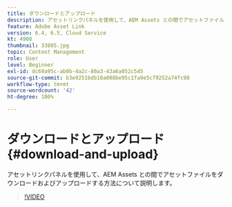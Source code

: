 ```yaml
---
title: ダウンロードとアップロード
description: アセットリンクパネルを使用して、AEM Assets との間でアセットファイルをダウンロードおよびアップロードする方法について説明します。
feature: Adobe Asset Link
version: 6.4, 6.5, Cloud Service
kt: 4908
thumbnail: 33885.jpg
topic: Content Management
role: User
level: Beginner
exl-id: dc69a95c-ab0b-4a2c-80a3-43a6a052c545
source-git-commit: b3e9251bdb18a008be95c1fa9e5c79252a74fc98
workflow-type: tm+mt
source-wordcount: '42'
ht-degree: 100%

---
```


# ダウンロードとアップロード {#download-and-upload}

アセットリンクパネルを使用して、AEM Assets との間でアセットファイルをダウンロードおよびアップロードする方法について説明します。

>[!VIDEO](https://video.tv.adobe.com/v/33885?quality=12&learn=on)
